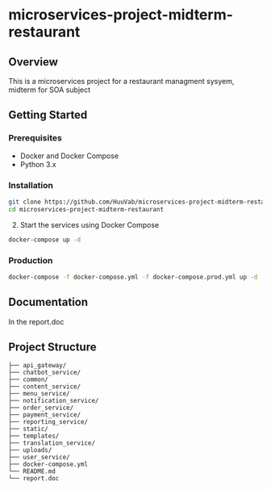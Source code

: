 # microservices-project-midterm-restaurant
## Overview
This is a microservices project for a restaurant managment sysyem, midterm for SOA subject

## Getting Started

### Prerequisites
- Docker and Docker Compose
- Python 3.x
  
### Installation
```bash
git clone https://github.com/HuuVab/microservices-project-midterm-restaurant.git
cd microservices-project-midterm-restaurant
```

2. Start the services using Docker Compose
```bash
docker-compose up -d
```

### Production
```bash
docker-compose -f docker-compose.yml -f docker-compose.prod.yml up -d
```
## Documentation
In the report.doc

## Project Structure
```
├── api_gateway/
├── chatbot_service/
├── common/
├── content_service/
├── menu_service/
├── notification_service/
├── order_service/
├── payment_service/
├── reporting_service/
├── static/
├── templates/
├── translation_service/
├── uploads/
├── user_service/
├── docker-compose.yml
└── README.md
└── report.doc
```
